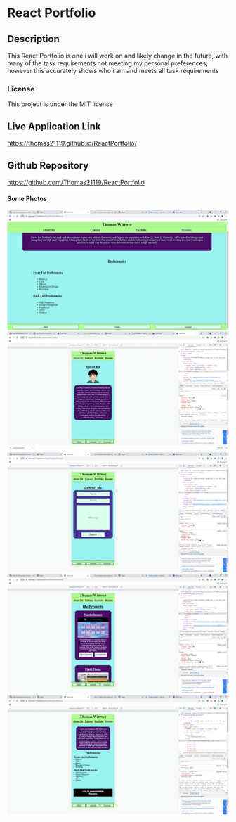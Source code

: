 # React Portfolio

## Description

This React Portfolio is one i will work on and likely change in the future, with many of the task requirements not meeting my personal preferences, however this accurately shows who i am and meets all task requirements

### License

This project is under the MIT license

## Live Application Link
https://thomas21119.github.io/ReactPortfolio/


## Github Repository
https://github.com/Thomas21119/ReactPortfolio

#### Some Photos

![Screenshot](https://github.com/Thomas21119/ReactPortfolio/blob/main/public/images/React%20App%20-%20Avast%20Secure%20Browser%2018_01_2022%2010_34_42%20PM.png?raw=true)
![Screenshot](https://github.com/Thomas21119/ReactPortfolio/blob/main/public/images/React%20App%20-%20Avast%20Secure%20Browser%2018_01_2022%2010_40_00%20PM.png?raw=true)
![Screenshot](https://github.com/Thomas21119/ReactPortfolio/blob/main/public/images/React%20App%20-%20Avast%20Secure%20Browser%2018_01_2022%2010_35_12%20PM.png?raw=true)
![Screenshot](https://github.com/Thomas21119/ReactPortfolio/blob/main/public/images/React%20App%20-%20Avast%20Secure%20Browser%2018_01_2022%2010_35_07%20PM.png?raw=true)
![Screenshot](https://github.com/Thomas21119/ReactPortfolio/blob/main/public/images/React%20App%20-%20Avast%20Secure%20Browser%2018_01_2022%2010_34_58%20PM.png?raw=true)